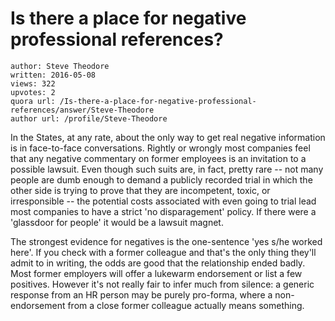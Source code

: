# Is there a place for negative professional references?

	author: Steve Theodore
	written: 2016-05-08
	views: 322
	upvotes: 2
	quora url: /Is-there-a-place-for-negative-professional-references/answer/Steve-Theodore
	author url: /profile/Steve-Theodore


In the States, at any rate, about the only way to get real negative information is in face-to-face conversations. Rightly or wrongly most companies feel that any negative commentary on former employees is an invitation to a possible lawsuit. Even though such suits are, in fact, pretty rare -- not many people are dumb enough to demand a publicly recorded trial in which the other side is trying to prove that they are incompetent, toxic, or irresponsible -- the potential costs associated with even going to trial lead most companies to have a strict 'no disparagement' policy. If there were a 'glassdoor for people' it would be a lawsuit magnet.

The strongest evidence for negatives is the one-sentence 'yes s/he worked here'. If you check with a former colleague and that's the only thing they'll admit to in writing, the odds are good that the relationship ended badly. Most former employers will offer a lukewarm endorsement or list a few positives. However it's not really fair to infer much from silence: a generic response from an HR person may be purely pro-forma, where a non-endorsement from a close former colleague actually means something. 

